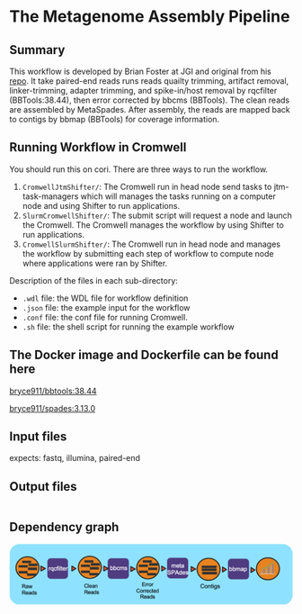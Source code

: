 # The Metagenome Assembly Pipeline

## Summary
This workflow is developed by Brian Foster at JGI and original from his [repo](https://gitlab.com/bfoster1/wf_templates/tree/master/templates). It take paired-end reads runs reads quailty trimming, artifact removal, linker-trimming, adapter trimming, and spike-in/host removal by rqcfilter (BBTools:38.44), then error corrected by bbcms (BBTools). The clean reads are assembled by MetaSpades. After assembly, the reads are mapped back to contigs by bbmap (BBTools) for coverage information.

## Running Workflow in Cromwell
You should run this on cori. There are three ways to run the workflow.  
1. `CromwellJtmShifter/`: The Cromwell run in head node send tasks to jtm-task-managers which will manages the tasks running on a computer node and using Shifter to run applications. 
2. `SlurmCromwellShifter/`: The submit script will request a node and launch the Cromwell.  The Cromwell manages the workflow by using Shifter to run applications. 
3. `CromwellSlurmShifter/`: The Cromwell run in head node and manages the workflow by submitting each step of workflow to compute node where applications were ran by Shifter.

Description of the files in each sub-directory:
 - `.wdl` file: the WDL file for workflow definition
 - `.json` file: the example input for the workflow
 - `.conf` file: the conf file for running Cromwell.
 - `.sh` file: the shell script for running the example workflow

## The Docker image and Dockerfile can be found here

[bryce911/bbtools:38.44](https://hub.docker.com/r/bryce911/bbtools)

[bryce911/spades:3.13.0](https://hub.docker.com/r/bryce911/spades)


## Input files
expects: fastq, illumina, paired-end

## Output files
```
```

## Dependency graph
![metagenome assembly workflow](workflow_assembly.png)
